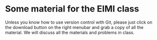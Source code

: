 
# Some material for the EIMI class

Unless you know how to use version control with Git, please just click on the download button on the right menubar and grab a copy of all the material. We will discuss all the materials and problems in class.



